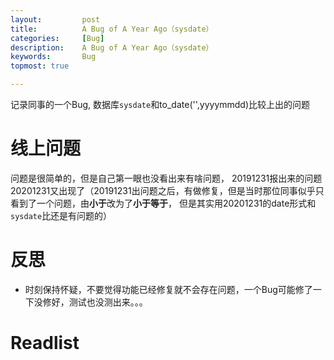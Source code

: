 ```yaml
---
layout:     	post
title:      	A Bug of A Year Ago（sysdate）
categories: 	[Bug]
description:   	A Bug of A Year Ago（sysdate）
keywords: 		Bug
topmost: true

---
```


记录同事的一个Bug, 数据库`sysdate`和to_date('',yyyymmdd)比较上出的问题

# 线上问题

问题是很简单的，但是自己第一眼也没看出来有啥问题， 20191231报出来的问题20201231又出现了（20191231出问题之后，有做修复，但是当时那位同事似乎只看到了一个问题，由**小于**改为了**小于等于**， 但是其实用20201231的date形式和`sysdate`比还是有问题的）

# 反思

- 时刻保持怀疑，不要觉得功能已经修复就不会存在问题，一个Bug可能修了一下没修好，测试也没测出来。。。

# Readlist





